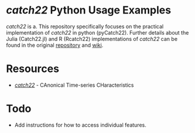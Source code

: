 # *catch22* Python Usage Examples
*catch22* is a. This repository specifically focuses on the practical implementation of *catch22* in python (pyCatch22).
Further details about the Julia (Catch22.jl) and R (Rcatch22) implementations of *catch22* can be found in the original
[repository](https://github.com/DynamicsAndNeuralSystems/catch22) and [wiki](https://github.com/DynamicsAndNeuralSystems/catch22/wiki/Installation-and-Testing). 

# Resources
- [*catch22*](https://github.com/DynamicsAndNeuralSystems/catch22.git) - CAnonical Time-series CHaracteristics

# Todo
- Add instructions for how to access individual features.
